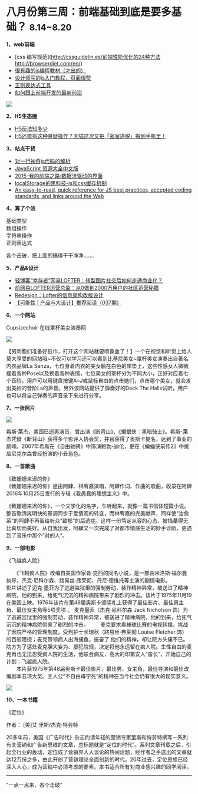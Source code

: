
# 八月份第三周：前端基础到底是要多基础？ <small>8.14~8.20</small>

__1、web前端__    
     
- [css 编写规范](http://cssguidelin.es/前端性能优化的24种方法 http://browserdiet.com/en/)  
- [很有趣的js编程教材（才出的）](https://browserdiet.com/en/)  
- [设计师写的js入门教程，页面很赞](http://rachelnabors.com/javascript-for-designers/#slide-0CSS)  
- [正则表达式工具](http://leaverou.github.io/regexplained/)  
- [如何跟上前端开发的最新前沿](https://uptodate.frontendrescue.org/zh/)

![](https://github.com/bluezhan/weekly/raw/master/docs/img/83-2.png) 

__2、H5生态圈__      

- [H5玩法知多少](http://isux.tencent.com/h5-play-ways.html)
- [H5还能有这种悬疑操作？天猫这次又把「密室逃脱」搬到手机里！](http://www.sohu.com/a/161823734_184881)

__3、站点干货__    

- [对一行神奇js代码的解析](http://geek.csdn.net/news/detail/218601)  
- [JavaScript 资源大全中文版](https://github.com/jobbole/awesome-javascript-cn)
- [2015-我的前端之路:数据流驱动的界面](https://segmentfault.com/a/1190000004292245)
- [localStorage的黑科技-js和css缓存机制](http://www.cnblogs.com/walls/p/6298102.html)
- [An easy-to-read, quick reference for JS best practices, accepted coding standards, and links around the Web](https://github.com/braziljs/js-the-right-way)

__4、算了个法__     

基础类型  
数组操作  
字符串操作  
正则表达式  

各个击破，把上面的搞得干干净净.......

__5、产品&设计__        

- [轻博客“幸存者”网易LOFTER：转型图片社交后如何走通商业化？](http://www.sow8.com/37598.html)
- [前网易LOFTER运营总监：从0做到2000万用户的社区运营秘籍](http://www.admin5.com/article/20160527/666072.shtml)
- [Redesign：Lofter的信息架构改版设计](http://www.woshipm.com/pd/539311.html)
- [【可能性 | 产品与大设计】推荐阅读（037期）](https://zhuanlan.zhihu.com/p/28789373)

__6、一个网站__

Cupsizechoir 在线罩杯美女演奏网

![](https://github.com/bluezhan/weekly/raw/master/docs/img/83-4.png) 

【男同胞们准备好纸巾，打开这个网站就要喷鼻血了！】一个在视觉和听觉上给人莫大享受的网站哦~不仅可以学习还可以看到比基尼美女~罩杯美女演奏出自著名内衣品牌La Senza，七位身着内衣的美女躺在白色的床垫上，这些性感女人微微摆着各种Pose以及换着各种表情，七位美女的罩杯分为不同大小，正好对应着七个音阶。用户可以用键盘按键A~J或鼠标自由的点击她们，点击哪个美女，就会发出美妙的音阶La的声音。另外该网站提供了弹奏好的Deck The Halls试听，用户也可以将自己弹奏的声音录下来进行分享。


__7、一张照片__   
 
![](https://github.com/bluezhan/weekly/raw/master/docs/img/83-3.png) 

希斯·莱杰，美国已逝男演员，曾出演《断背山》、《蝙蝠侠：黑暗骑士》。希斯-莱杰凭借《断背山》获得多个影评人协会奖，并且获得了奥斯卡提名，达到了事业的巅峰。2007年希斯在《自由驰骋》中饰演鲍勃-迪伦，更在《蝙蝠侠前传2》中挑战尼克尔森曾经扮演的小丑角色。

__8、一首歌曲__  

《致姗姗来迟的你》  
《致姗姗来迟的你》是由阿肆、林宥嘉演唱，阿肆作词、作曲的歌曲，收录在阿肆2016年10月25日发行的专辑《我愚蠢的理想主义》中。

《致姗姗来迟的你》，一个文学化的名字，乍听起来，就像一篇书信体短篇小说。整首歌清爽明快的基调同步于爱情观的转变，而林宥嘉的完美献声，同样使“治愈系”的阿肆不再留给听众“致郁”的后遗症。这样一份笃定从容的心态，被描摹得无比真切而美好。从自我出发，阿肆又一次完成了对都市情感生活的妙手诊断，更遇到了音乐中那个“对的人”。  


__9、一部电影__   
 
《飞越疯人院》  

　　《飞越疯人院》改编自美国作家肯·克西的同名小说，是一部由米洛斯·福尔曼执导，杰克·尼科尔森、路易丝·弗莱彻、丹尼·德维托等主演的剧情电影。   
影片讲述了迈克·墨菲为了逃避监狱里的强制劳动，装作精神异常，被送进了精神病院，他的到来，给死气沉沉的精神病院带来了剧烈的冲击。该片于1975年11月19在美国上映。1976年该片在第48届奥斯卡颁奖礼上获得了最佳影片、最佳男主角、最佳女主角等5项奖项  。
麦克墨菲（杰克·尼科尔森 Jack Nicholson 饰）为了逃避监狱里的强制劳动，装作精神异常，被送进了精神病院，他的到来，给死气沉沉的精神病院带来了剧烈的冲击。 
　　麦克要求看棒球比赛的电视转播，挑战了医院严格的管理制度，受到护士长瑞秋（路易丝·弗莱彻 Louise Fletcher 饰）的百般阻挠；麦克带领病人出海捕鱼，振奋了 他们的精神，却让院方头痛不已。院方为了惩处麦克胆大妄为、屡犯院规，决定将他永远留在疯人院。生性自由的麦克再也无法忍受疯人院的生活，他联合病友，高大的印第安人“酋长”，开始自己的计划：飞越疯人院。   
　　本片获1975年第48届奥斯卡最佳影片，最佳男、女主角，最佳导演和最佳改编剧本五项大奖。主人公“不自由毋宁死”的精神在当今社会仍有很大的现实意义。

![](https://github.com/bluezhan/weekly/raw/master/docs/img/83-5.jpg) 


__10、一本书籍__ 

《定位》

作者： [美]艾·里斯/杰克·特劳特  
  
20多年前，美国《广告时代》杂志约请年轻的营销专家里斯和特劳特撰写一系列有关营销和广告新思维的文章，总标题就是“定位的时代”。系列文章刊载之后，引起全行业的轰动，定位成了营销界人人谈论的热闹话题，经作者之手送出的文章就达12万份之多，由此开创了营销理论全面创新的时代。20年过去，定位思想已经深入人心，成为营销中必须考虑的要素。本书适合所有对商业感兴趣的同学阅读。

-------------------

“一点一点来，各个击破”

